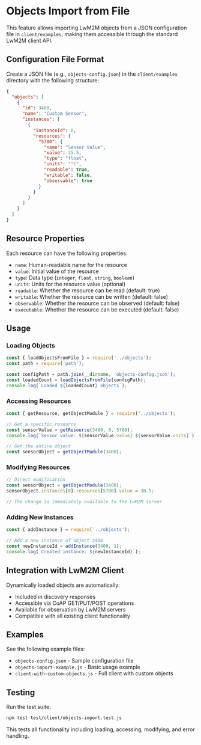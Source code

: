 # Objects Import from File

This feature allows importing LwM2M objects from a JSON configuration file in `client/examples`, making them accessible through the standard LwM2M client API.

## Configuration File Format

Create a JSON file (e.g., `objects-config.json`) in the `client/examples` directory with the following structure:

```json
{
  "objects": [
    {
      "id": 3400,
      "name": "Custom Sensor",
      "instances": [
        {
          "instanceId": 0,
          "resources": {
            "5700": {
              "name": "Sensor Value",
              "value": 25.5,
              "type": "float",
              "units": "°C",
              "readable": true,
              "writable": false,
              "observable": true
            }
          }
        }
      ]
    }
  ]
}
```

## Resource Properties

Each resource can have the following properties:
- `name`: Human-readable name for the resource
- `value`: Initial value of the resource
- `type`: Data type (`integer`, `float`, `string`, `boolean`)
- `units`: Units for the resource value (optional)
- `readable`: Whether the resource can be read (default: true)
- `writable`: Whether the resource can be written (default: false)
- `observable`: Whether the resource can be observed (default: false)
- `executable`: Whether the resource can be executed (default: false)

## Usage

### Loading Objects

```javascript
const { loadObjectsFromFile } = require('../objects');
const path = require('path');

const configPath = path.join(__dirname, 'objects-config.json');
const loadedCount = loadObjectsFromFile(configPath);
console.log(`Loaded ${loadedCount} objects`);
```

### Accessing Resources

```javascript
const { getResource, getObjectModule } = require('../objects');

// Get a specific resource
const sensorValue = getResource(3400, 0, 5700);
console.log(`Sensor value: ${sensorValue.value} ${sensorValue.units}`);

// Get the entire object
const sensorObject = getObjectModule(3400);
```

### Modifying Resources

```javascript
// Direct modification
const sensorObject = getObjectModule(3400);
sensorObject.instances[0].resources[5700].value = 30.5;

// The change is immediately available to the LwM2M server
```

### Adding New Instances

```javascript
const { addInstance } = require('../objects');

// Add a new instance of object 3400
const newInstanceId = addInstance(3400, 1);
console.log(`Created instance: ${newInstanceId}`);
```

## Integration with LwM2M Client

Dynamically loaded objects are automatically:
- Included in discovery responses
- Accessible via CoAP GET/PUT/POST operations  
- Available for observation by LwM2M servers
- Compatible with all existing client functionality

## Examples

See the following example files:
- `objects-config.json` - Sample configuration file
- `objects-import-example.js` - Basic usage example
- `client-with-custom-objects.js` - Full client with custom objects

## Testing

Run the test suite:
```bash
npm test test/client/objects-import.test.js
```

This tests all functionality including loading, accessing, modifying, and error handling.